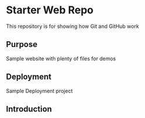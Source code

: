 # Starter Web Repo

This repository is for showing how Git and GitHub work

## Purpose

Sample website with plenty of files for demos

## Deployment

Sample Deployment project

## Introduction

